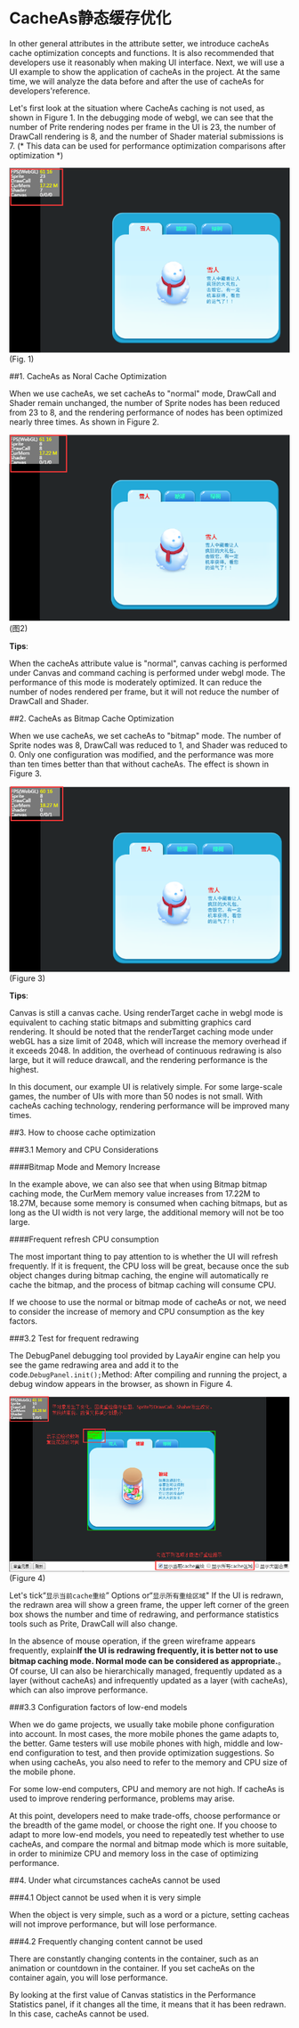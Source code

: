 # CacheAs静态缓存优化

In other general attributes in the attribute setter, we introduce cacheAs cache optimization concepts and functions. It is also recommended that developers use it reasonably when making UI interface. Next, we will use a UI example to show the application of cacheAs in the project. At the same time, we will analyze the data before and after the use of cacheAs for developers'reference.

Let's first look at the situation where CacheAs caching is not used, as shown in Figure 1. In the debugging mode of webgl, we can see that the number of Prite rendering nodes per frame in the UI is 23, the number of DrawCall rendering is 8, and the number of Shader material submissions is 7. (* This data can be used for performance optimization comparisons after optimization *)



 ![imgage](img/1.png)<br/>
(Fig. 1)



##1. CacheAs as Noral Cache Optimization

When we use cacheAs, we set cacheAs to "normal" mode, DrawCall and Shader remain unchanged, the number of Sprite nodes has been reduced from 23 to 8, and the rendering performance of nodes has been optimized nearly three times. As shown in Figure 2.

![图2](img/2.png) <br /> (图2)


**Tips**:

When the cacheAs attribute value is "normal", canvas caching is performed under Canvas and command caching is performed under webgl mode. The performance of this mode is moderately optimized. It can reduce the number of nodes rendered per frame, but it will not reduce the number of DrawCall and Shader.





##2. CacheAs as Bitmap Cache Optimization

When we use cacheAs, we set cacheAs to "bitmap" mode. The number of Sprite nodes was 8, DrawCall was reduced to 1, and Shader was reduced to 0. Only one configuration was modified, and the performance was more than ten times better than that without cacheAs. The effect is shown in Figure 3.

![图3](img/3.png)<br/> (Figure 3)

**Tips**:

Canvas is still a canvas cache. Using renderTarget cache in webgl mode is equivalent to caching static bitmaps and submitting graphics card rendering. It should be noted that the renderTarget caching mode under webGL has a size limit of 2048, which will increase the memory overhead if it exceeds 2048. In addition, the overhead of continuous redrawing is also large, but it will reduce drawcall, and the rendering performance is the highest.

In this document, our example UI is relatively simple. For some large-scale games, the number of UIs with more than 50 nodes is not small. With cacheAs caching technology, rendering performance will be improved many times.





##3. How to choose cache optimization

###3.1 Memory and CPU Considerations

####Bitmap Mode and Memory Increase

In the example above, we can also see that when using Bitmap bitmap caching mode, the CurMem memory value increases from 17.22M to 18.27M, because some memory is consumed when caching bitmaps, but as long as the UI width is not very large, the additional memory will not be too large.

####Frequent refresh CPU consumption

The most important thing to pay attention to is whether the UI will refresh frequently. If it is frequent, the CPU loss will be great, because once the sub object changes during bitmap caching, the engine will automatically re cache the bitmap, and the process of bitmap caching will consume CPU.

If we choose to use the normal or bitmap mode of cacheAs or not, we need to consider the increase of memory and CPU consumption as the key factors.



###3.2 Test for frequent redrawing

The DebugPanel debugging tool provided by LayaAir engine can help you see the game redrawing area and add it to the code.`DebugPanel.init();`Method: After compiling and running the project, a debug window appears in the browser, as shown in Figure 4.

![图3](img/4.png)<br/> (Figure 4)

Let's tick“`显示当前cache重绘`” Options or“`显示所有重绘区域`" If the UI is redrawn, the redrawn area will show a green frame, the upper left corner of the green box shows the number and time of redrawing, and performance statistics tools such as Prite, DrawCall will also change.

In the absence of mouse operation, if the green wireframe appears frequently, explain**If the UI is redrawing frequently, it is better not to use bitmap caching mode. Normal mode can be considered as appropriate.**。 Of course, UI can also be hierarchically managed, frequently updated as a layer (without cacheAs) and infrequently updated as a layer (with cacheAs), which can also improve performance.


###3.3 Configuration factors of low-end models

When we do game projects, we usually take mobile phone configuration into account. In most cases, the more mobile phones the game adapts to, the better. Game testers will use mobile phones with high, middle and low-end configuration to test, and then provide optimization suggestions. So when using cacheAs, you also need to refer to the memory and CPU size of the mobile phone.

For some low-end computers, CPU and memory are not high. If cacheAs is used to improve rendering performance, problems may arise.

At this point, developers need to make trade-offs, choose performance or the breadth of the game model, or choose the right one. If you choose to adapt to more low-end models, you need to repeatedly test whether to use cacheAs, and compare the normal and bitmap mode which is more suitable, in order to minimize CPU and memory loss in the case of optimizing performance.



##4. Under what circumstances cacheAs cannot be used

###4.1 Object cannot be used when it is very simple

When the object is very simple, such as a word or a picture, setting cacheas will not improve performance, but will lose performance.

###4.2 Frequently changing content cannot be used

There are constantly changing contents in the container, such as an animation or countdown in the container. If you set cacheAs on the container again, you will lose performance.

By looking at the first value of Canvas statistics in the Performance Statistics panel, if it changes all the time, it means that it has been redrawn. In this case, cacheAs cannot be used.